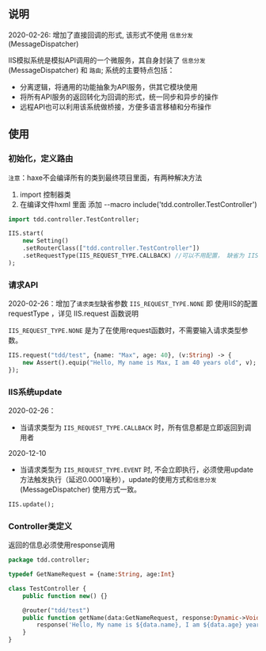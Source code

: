## 说明

2020-02-26: 增加了直接回调的形式, 该形式不使用 `信息分发`(MessageDispatcher)

IIS模拟系统是模拟API调用的一个微服务，其自身封装了 `信息分发`(MessageDispatcher) 和 `路由`; 系统的主要特点包括：

* 分离逻辑，将通用的功能抽象为API服务，供其它模块使用
* 将所有API服务的返回转化为回调的形式，统一同步和异步的操作
* 远程API也可以利用该系统做桥接，方便多语言移植和分布操作

## 使用

### 初始化，定义路由

`注意`：haxe不会编译所有的类到最终项目里面，有两种解决方法
1. import 控制器类
2. 在编译文件hxml 里面 添加 --macro include('tdd.controller.TestController')


```haxe
import tdd.controller.TestController;

IIS.start(
	new Setting()
	.setRouterClass(["tdd.controller.TestController"])
	.setRequestType(IIS_REQUEST_TYPE.CALLBACK) //可以不用配置， 缺省为 IIS_REQUEST_TYPE.CALLBACK
);
```

### 请求API

2020-02-26：增加了`请求类型`缺省参数 `IIS_REQUEST_TYPE.NONE` 即 使用IIS的配置requestType ，详见 IIS.request 函数说明

`IIS_REQUEST_TYPE.NONE` 是为了在使用request函数时，不需要输入请求类型参数。

```haxe
IIS.request("tdd/test", {name: "Max", age: 40}, (v:String) -> {
    new Assert().equip("Hello, My name is Max, I am 40 years old", v);
});
```

### IIS系统update

2020-02-26：

* 当请求类型为 `IIS_REQUEST_TYPE.CALLBACK` 时，所有信息都是立即返回到调用者

2020-12-10
* 当请求类型为 `IIS_REQUEST_TYPE.EVENT` 时, 不会立即执行，必须使用update方法触发执行（延迟0.0001毫秒），update的使用方式和`信息分发`(MessageDispatcher) 使用方式一致。

```haxe
IIS.update();
```

### Controller类定义

返回的信息必须使用response调用


```haxe
package tdd.controller;

typedef GetNameRequest = {name:String, age:Int}

class TestController {
	public function new() {}

	@router("tdd/test")
	public function getName(data:GetNameRequest, response:Dynamic->Void) {
		response('Hello, My name is ${data.name}, I am ${data.age} years old');
	}
}
```
